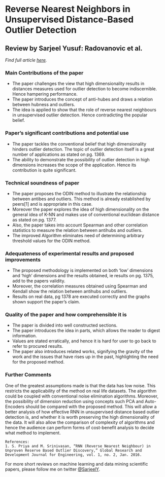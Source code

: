 # Reverse Nearest Neighbors in Unsupervised Distance-Based Outlier Detection

## Review by Sarjeel Yusuf: Radovanovic et al.

_Find full article [here](http://citeseerx.ist.psu.edu/viewdoc/download?doi=10.1.1.699.9559&rep=rep1&type=pdf)._

### Main Contributions of the paper

- The paper challenges the view that high dimensionality results in distances measures used for outlier detection to become indiscernible. Hence hampering performance.
- The paper introduces the concept of anti-hubes and draws a relation between hubness and outliers.
- The idea is applied to show that the role of reverse nearest neighbours in unsupervised outlier detection. Hence contradicting the popular belief.

### Paper’s significant contributions and potential use

- The paper tackles the conventional belief that high dimensionality hinders outlier detection. The topic of outlier detection itself is a great number of applications as stated on pg. 1369.
- The ability to demonstrate the possibility of outlier detection in high dimensions increases the scope of the application. Hence its contribution is quite significant.

### Technical soundness of paper

- The paper proposes the ODIN method to illustrate the relationship between antibes and outliers. This method is already established by peers[1] and is appropriate in this case.
- Moreover the paper explores the idea of high dimensionality on the general idea of K-NN and makes use of conventional euclidean distance as stated on pg. 1377.
- Also, the paper takes into account Spearman and other correlation statistics to measure the relation between antihubs and outliers.
- The improved Algorithm eliminates need of determining arbitrary threshold values for the ODIN method.

### Adequateness of experimental results and proposed improvements

- The proposed methodology is implemented on both ‘low’ dimensions and ‘high’ dimensions and the results obtained, ie results on pg. 1375, add to the papers validity.
- Moreover, the correlation measures obtained using Spearman and Kendall show the relation between antihubs and outliers.
- Results on real data, pg 1378 are executed correctly and the graphs shown support the paper’s claim.

### Quality of the paper and how comprehensible it is

- The paper is divided into well constructed sections.
- The paper introduces the idea in parts, which allows the reader to digest information.
- Values are stated erratically, and hence it is hard for user to go back to refer to procured results.
- The paper also introduces related works, signifying the gravity of the work and the issues that have rises up in the past, highlighting the need for the proposed method.

### Further Comments

One of the greatest assumptions made is that the data has low noise. This restricts the applicability of the method on real life datasets. The algorithm could be coupled with conventional noise elimination algorithms. Moreover, the possibility of dimension reduction using concepts such PCA and Auto-Encoders should be compared with the proposed method. This will allow a better analysis of how effective RNN in unsupervised distance based outlier detection is, and whether it is worth preserving the high dimensionality of the data. It will also allow the comparison of complexity of algorithms and hence the audience can perform forms of cost-benefit analysis to decide what method to implement.

```
References:
1. S. Priya and M. Srinivasan, “RNN (Reverse Nearest Neighbour) in Unproven Reserve Based Outlier Discovery,” Global Research and
Development Journal for Engineering, vol. 1, no. 2, Jan. 2016.
```

For more short reviews on machine learning and data mining scientific papers, please follow me on twitter [@SarjeelY](https://twitter.com/SarjeelY).

